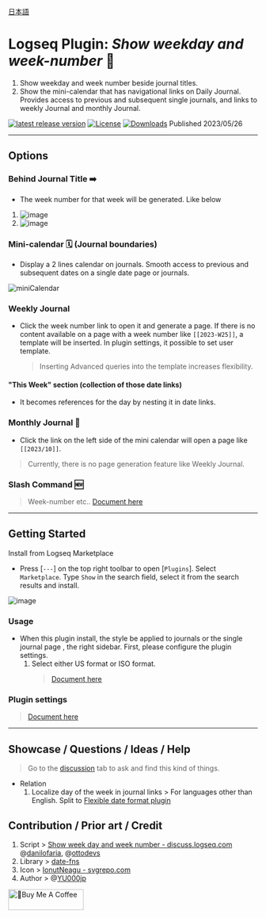 [日本語](https://github.com/YU000jp/logseq-plugin-show-weekday-and-week-number/blob/main/readme.ja.md)

# Logseq Plugin: *Show weekday and week-number* 📆

1. Show weekday and week number beside journal titles.
1. Show the mini-calendar that has navigational links on Daily Journal. Provides access to previous and subsequent single journals, and links to weekly Journal and monthly Journal.

[![latest release version](https://img.shields.io/github/v/release/YU000jp/logseq-plugin-show-weekday-and-week-number)](https://github.com/YU000jp/logseq-plugin-show-weekday-and-week-number/releases)
[![License](https://img.shields.io/github/license/YU000jp/logseq-plugin-show-weekday-and-week-number?color=blue)](https://github.com/YU000jp/logseq-plugin-show-weekday-and-week-number/LICENSE)
[![Downloads](https://img.shields.io/github/downloads/YU000jp/logseq-plugin-show-weekday-and-week-number/total.svg)](https://github.com/YU000jp/logseq-plugin-show-weekday-and-week-number/releases)
 Published 2023/05/26

---

## Options

### Behind Journal Title ➡️

- The week number for that week will be generated. Like below

1. ![image](https://github.com/YU000jp/logseq-plugin-show-weekday-and-week-number/assets/111847207/f47b8948-5e7a-4e16-a5ae-6966672742b1)
1. ![image](https://github.com/YU000jp/logseq-plugin-show-weekday-and-week-number/assets/111847207/ee97c455-714e-45d2-9f9f-905798e298b4)

### Mini-calendar 🗓️ (Journal boundaries)

- Display a 2 lines calendar on journals. Smooth access to previous and subsequent dates on a single date page or journals.

![miniCalendar](https://github.com/YU000jp/logseq-plugin-show-weekday-and-week-number/assets/111847207/3ffc5771-089f-43f5-83a5-01a01117670b)

### Weekly Journal

- Click the week number link to open it and generate a page. If there is no content available on a page with a week number like `[[2023-W25]]`, a template will be inserted. In plugin settings, it possible to set user template.
  > Inserting Advanced queries into the template increases flexibility.

#### "This Week" section (collection of those date links)

- It becomes references for the day by nesting it in date links.

### Monthly Journal 🌛

- Click the link on the left side of the mini calendar will open a page like `[[2023/10]]`.
> Currently, there is no page generation feature like Weekly Journal.

### Slash Command 🆕

> Week-number etc.. [Document here](https://github.com/YU000jp/logseq-plugin-show-weekday-and-week-number/wiki/Slash-Command)

---

## Getting Started

Install from Logseq Marketplace
  - Press [`---`] on the top right toolbar to open [`Plugins`]. Select `Marketplace`. Type `Show` in the search field, select it from the search results and install.

   ![image](https://github.com/YU000jp/logseq-plugin-show-weekday-and-week-number/assets/111847207/5c3a2b34-298b-4790-8e12-01d83e289794)

### Usage

- When this plugin install, the style be applied to journals or the single journal page , the right sidebar. First, please configure the plugin settings.
   1. Select either US format or ISO format.
      > [Document here](https://github.com/YU000jp/logseq-plugin-show-weekday-and-week-number/wiki/Week-number-format)


### Plugin settings

  > [Document here](https://github.com/YU000jp/logseq-plugin-show-weekday-and-week-number/wiki/Plugin-Settings)

---

## Showcase / Questions / Ideas / Help

> Go to the [discussion](https://github.com/YU000jp/logseq-plugin-show-weekday-and-week-number/discussions) tab to ask and find this kind of things.

- Relation
  1. Localize day of the week in journal links > For languages other than English. Split to [Flexible date format plugin](https://github.com/YU000jp/logseq-plugin-flex-date-format)

## Contribution / Prior art / Credit

1. Script > [Show week day and week number - discuss.logseq.com](https://discuss.logseq.com/t/show-week-day-and-week-number/12685/18) @[danilofaria](https://discuss.logseq.com/u/danilofaria/), @[ottodevs](https://discuss.logseq.com/u/ottodevs/)
1. Library > [date-fns](https://date-fns.org/)
1. Icon > [IonutNeagu - svgrepo.com](https://www.svgrepo.com/svg/490868/monday)
1. Author > @[YU000jp](https://github.com/YU000jp)

<a href="https://www.buymeacoffee.com/yu000japan" target="_blank"><img src="https://cdn.buymeacoffee.com/buttons/v2/default-violet.png" alt="🍌Buy Me A Coffee" style="height: 42px;width: 152px" ></a>

